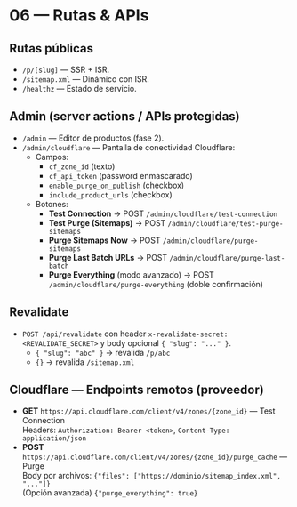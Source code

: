 # 06 — Rutas & APIs

## Rutas públicas
- `/p/[slug]` — SSR + ISR.
- `/sitemap.xml` — Dinámico con ISR.
- `/healthz` — Estado de servicio.

## Admin (server actions / APIs protegidas)
- `/admin` — Editor de productos (fase 2).
- `/admin/cloudflare` — Pantalla de conectividad Cloudflare:
  - Campos:
    - `cf_zone_id` (texto)
    - `cf_api_token` (password enmascarado)
    - `enable_purge_on_publish` (checkbox)
    - `include_product_urls` (checkbox)
  - Botones:
    - **Test Connection** → POST `/admin/cloudflare/test-connection`
    - **Test Purge (Sitemaps)** → POST `/admin/cloudflare/test-purge-sitemaps`
    - **Purge Sitemaps Now** → POST `/admin/cloudflare/purge-sitemaps`
    - **Purge Last Batch URLs** → POST `/admin/cloudflare/purge-last-batch`
    - **Purge Everything** (modo avanzado) → POST `/admin/cloudflare/purge-everything` (doble confirmación)

## Revalidate
- `POST /api/revalidate` con header `x-revalidate-secret: <REVALIDATE_SECRET>` y body opcional `{ "slug": "..." }`.
  - `{ "slug": "abc" }` → revalida `/p/abc`
  - `{}` → revalida `/sitemap.xml`

## Cloudflare — Endpoints remotos (proveedor)
- **GET** `https://api.cloudflare.com/client/v4/zones/{zone_id}` — Test Connection  
  Headers: `Authorization: Bearer <token>`, `Content-Type: application/json`
- **POST** `https://api.cloudflare.com/client/v4/zones/{zone_id}/purge_cache` — Purge  
  Body por archivos: `{"files": ["https://dominio/sitemap_index.xml", "..."]}`  
  (Opción avanzada) `{"purge_everything": true}`
